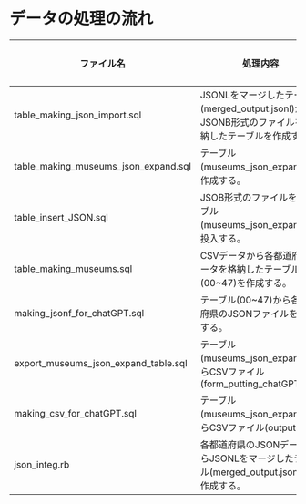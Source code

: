 # データの処理の流れ
| ファイル名                           | 処理内容                                                                                          | データの場所 |
|--------------------------------------|---------------------------------------------------------------------------------------------------|--------------|
| table_making_json_import.sql         | JSONLをマージしたテーブル(merged_output.jsonl)からJSONB形式のファイルを格納したテーブルを作成する | home         |
| table_making_museums_json_expand.sql | テーブル(museums_json_expand)を作成する。                                                         | home         |
| table_insert_JSON.sql                | JSOB形式のファイルをテーブル(museums_json_expand)に投入する。                                     | home         |
| table_making_museums.sql             | CSVデータから各都道府県データを格納したテーブル(00~47)を作成する。                                | home         |
| making_jsonf_for_chatGPT.sql         | テーブル(00~47)から各都道府県のJSONファイルを作成する。                                           | home         |
| export_museums_json_expand_table.sql | テーブル(museums_json_expand)からCSVファイル(form_putting_chatGPT.csv)                            | home         |
| making_csv_for_chatGPT.sql           | テーブル(museums_json_expand)からCSVファイル(output.csv)                                          | home         |
| json_integ.rb                        | 各都道府県のJSONデータからJSONLをマージしたテーブル(merged_output.jsonl)を作成する。
